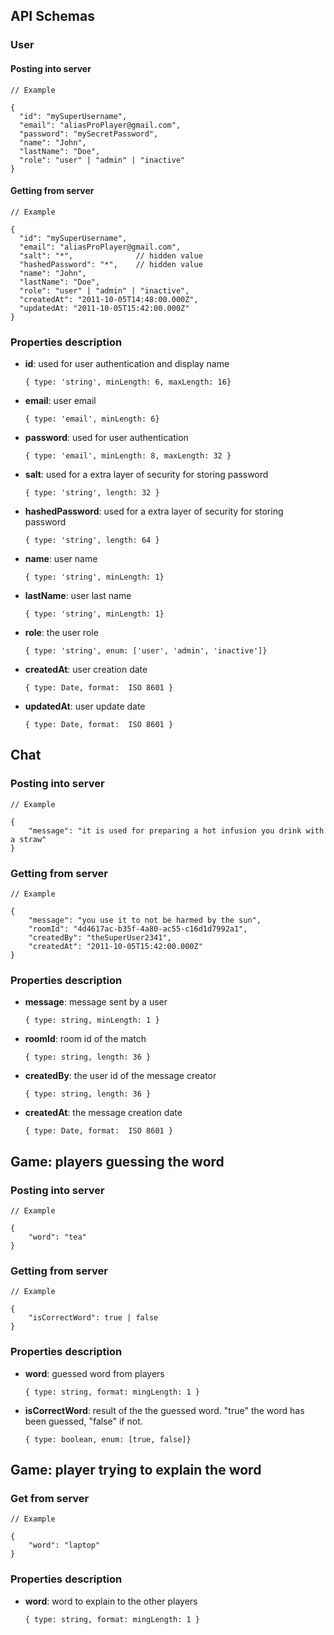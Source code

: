 ## API Schemas

### User

#### Posting into server

```
// Example

{
  "id": "mySuperUsername",
  "email": "aliasProPlayer@gmail.com",
  "password": "mySecretPassword",
  "name": "John",
  "lastName": "Doe",
  "role": "user" | "admin" | "inactive"
}
```

#### Getting from server

```
// Example

{
  "id": "mySuperUsername",
  "email": "aliasProPlayer@gmail.com",
  "salt": "*",              // hidden value
  "hashedPassword": "*",    // hidden value
  "name": "John",
  "lastName": "Doe",
  "role": "user" | "admin" | "inactive",
  "createdAt": "2011-10-05T14:48:00.000Z",
  "updatedAt: "2011-10-05T15:42:00.000Z"
}

```

### Properties description

- **id**: used for user authentication and display name

  `{ type: 'string', minLength: 6, maxLength: 16}`

- **email**: user email

  `{ type: 'email', minLength: 6}`

- **password**: used for user authentication

  `{ type: 'email', minLength: 8, maxLength: 32 }`

- **salt**: used for a extra layer of security for storing password

  `{ type: 'string', length: 32 }`

- **hashedPassword**: used for a extra layer of security for storing password

  `{ type: 'string', length: 64 }`

- **name**: user name

  `{ type: 'string', minLength: 1}`

- **lastName**: user last name

  `{ type: 'string', minLength: 1}`

- **role**: the user role

  `{ type: 'string', enum: ['user', 'admin', 'inactive']}`

- **createdAt**: user creation date

  `{ type: Date, format:  ISO 8601 }`

- **updatedAt**: user update date

  `{ type: Date, format:  ISO 8601 }`

## Chat

### Posting into server

```
// Example

{
    "message": "it is used for preparing a hot infusion you drink with a straw"
}
```

### Getting from server

```
// Example

{
    "message": "you use it to not be harmed by the sun",
    "roomId": "4d4617ac-b35f-4a80-ac55-c16d1d7992a1",
    "createdBy": "theSuperUser2341",
    "createdAt": "2011-10-05T15:42:00.000Z"
}
```

### Properties description

- **message**: message sent by a user

  `{ type: string, minLength: 1 }`

- **roomId**: room id of the match

  `{ type: string, length: 36 }`

- **createdBy**: the user id of the message creator

  `{ type: string, length: 36 }`

- **createdAt**: the message creation date

  `{ type: Date, format:  ISO 8601 }`

## Game: players guessing the word

### Posting into server

```
// Example

{
    "word": "tea"
}
```

### Getting from server

```
// Example

{
    "isCorrectWord": true | false
}
```

### Properties description

- **word**: guessed word from players

  `{ type: string, format: mingLength: 1 }`

- **isCorrectWord**: result of the the guessed word. "true" the word has been guessed, "false" if not.

  `{ type: boolean, enum: [true, false]}`

## Game: player trying to explain the word

### Get from server

```
// Example

{
    "word": "laptop"
}
```

### Properties description

- **word**: word to explain to the other players

  `{ type: string, format: mingLength: 1 }`
